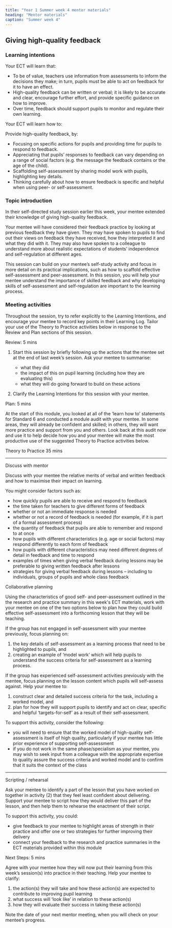 ```yaml
---
title: "Year 1 Summer week 4 mentor materials"
heading: "Mentor materials"
caption: "Summer week 4"
---
```


## Giving high-quality feedback

### Learning intentions

Your ECT will learn that:

- To be of value, teachers use information from assessments to inform the decisions they make; in turn, pupils must be able to act on feedback for it to have an effect.
- High-quality feedback can be written or verbal; it is likely to be accurate and clear, encourage further effort, and provide specific guidance on how to improve.
- Over time, feedback should support pupils to monitor and regulate their own learning.

Your ECT will learn how to:

Provide high-quality feedback, by:

- Focusing on specific actions for pupils and providing time for pupils to respond to feedback.
- Appreciating that pupils’ responses to feedback can vary depending on a range of social factors (e.g. the message the feedback contains or the age of the child).
- Scaffolding self-assessment by sharing model work with pupils, highlighting key details.
- Thinking carefully about how to ensure feedback is specific and helpful when using peer- or self-assessment.

### Topic introduction

In their self-directed study session earlier this week, your mentee extended their knowledge of giving high-quality feedback.

Your mentee will have considered their feedback practice by looking at previous feedback they have given. They may have spoken to pupils to find out their views on feedback they have received, how they interpreted it and what they did with it. They may also have spoken to a colleague to understand more about realistic expectations of students’ independence and self-regulation at different ages.

This session can build on your mentee’s self-study activity and focus in more detail on its practical implications, such as how to scaffold effective self-assessment and peer-assessment. In this session, you will help your mentee understand the importance of skilled feedback and why developing skills of self-assessment and self-regulation are important to the learning process.

### Meeting activities

Throughout the session, try to refer explicitly to the Learning Intentions, and encourage your mentee to record key points in their Learning Log. Tailor your use of the Theory to Practice activities below in response to the Review and Plan sections of this session.

Review: 5 mins

1. Start this session by briefly following up the actions that the mentee set at the end of last week’s session. Ask your mentee to summarise:

   - what they did
   - the impact of this on pupil learning (including how they are evaluating this)
   - what they will do going forward to build on these actions

2. Clarify the Learning Intentions for this session with your mentee.

Plan: 5 mins

At the start of this module, you looked at all of the ‘learn how to’ statements for Standard 6 and conducted a module audit with your mentee. In some areas, they will already be confident and skilled; in others, they will want more practice and support from you and others. Look back at this audit now and use it to help decide how you and your mentee will make the most productive use of the suggested Theory to Practice activities below.

Theory to Practice 35 mins

---

Discuss with mentor

Discuss with your mentee the relative merits of verbal and written feedback and how to maximise their impact on learning.

You might consider factors such as:

- how quickly pupils are able to receive and respond to feedback
- the time taken for teachers to give different forms of feedback
- whether or not an immediate response is needed
- whether or not a record of feedback is needed (for example, if it is part of a formal assessment process)
- the quantity of feedback that pupils are able to remember and respond to at once
- how pupils with different characteristics (e.g. age or social factors) may respond differently to each form of feedback
- how pupils with different characteristics may need different degrees of detail in feedback and time to respond
- examples of times when giving verbal feedback during lessons may be preferable to giving written feedback after lessons
- strategies for giving verbal feedback during lessons – including to individuals, groups of pupils and whole class feedback

Collaborative planning

Using the characteristics of good self- and peer-assessment outlined in the the research and practice summary in this week's ECT materials, work with your mentee on one of the two options below to plan how they could build effective self-assessment into a forthcoming lesson that they will be teaching.

If the group has not engaged in self-assessment with your mentee previously, focus planning on:

1. the key details of self-assessment as a learning process that need to be highlighted to pupils, and
2. creating an example of ‘model work’ which will help pupils to understand the success criteria for self-assessment as a learning process.

If the group has experienced self-assessment activities previously with the mentee, focus planning on the lesson content which pupils will self-assess against. Help your mentee to:

1. construct clear and detailed success criteria for the task, including a worked model, and
2. plan for how they will support pupils to identify and act on clear, specific and helpful ‘targets-for-self’ as a result of their self-assessment.

To support this activity, consider the following:

- you will need to ensure that the worked model of high-quality self-assessment is itself of high quality, particularly if your mentee has little prior experience of supporting self-assessment
- if you do not work in the same phase/specialism as your mentee, you may wish to seek input from a colleague with the appropriate expertise to quality assure the success criteria and worked model and to confirm that it suits the context of the class

---

Scripting / rehearsal

Ask your mentee to identify a part of the lesson that you have worked on together in activity (2) that they feel least confident about delivering. Support your mentee to script how they would deliver this part of the lesson, and then help them to rehearse the enactment of their script.

To support this activity, you could:

- give feedback to your mentee to highlight areas of strength in their practice and offer one or two strategies for further improving their delivery
- connect your feedback to the research and practice summaries in the ECT materials provided within this module

Next Steps: 5 mins

Agree with your mentee how they will now put their learning from this week’s session(s) into practice in their teaching. Help your mentee to clarify:

1. the action(s) they will take and how these action(s) are expected to contribute to improving pupil learning
2. what success will ‘look like’ in relation to these action(s)
3. how they will evaluate their success in taking these action(s)

Note the date of your next mentor meeting, when you will check on your mentee’s progress.
